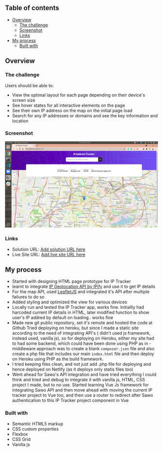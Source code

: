 ## Table of contents

- [Overview](#overview)
  - [The challenge](#the-challenge)
  - [Screenshot](#screenshot)
  - [Links](#links)
- [My process](#my-process)
  - [Built with](#built-with)

## Overview

### The challenge

Users should be able to:

<!-- - Login using SAWO sdk (the passwordless way) -->

- View the optimal layout for each page depending on their device's screen size
- See hover states for all interactive elements on the page
- See their own IP address on the map on the initial page load
- Search for any IP addresses or domains and see the key information and location

### Screenshot

![](https://github.com/pragatiagrawal31/ip-tracker/blob/master/images/screenshot.png)

### Links

- Solution URL: [Add solution URL here](https://github.com/pragatiagrawal31/ip-tracker)
- Live Site URL: [Add live site URL here](https://tracking-ipaddress.netlify.app/)

## My process

- Started with designing HTML page prototype for IP Tracker
- learnt to integrate [IP Geolocation API by IPify](https://geo.ipify.org/) and use it to get IP details
- For the map API, used [LeafletJS](https://leafletjs.com/) and integrated it's API after multiple failures to do so
- Added styling and optimized the view for various devices
- Locally run and tested the IP Tracker app, works fine. Initiallly had harcoded current IP details in HTML, later modified function to show user's IP addred by default on loading.. works fine
- Made new git public repository, set it's remote and hosted the code at Github
  Tried deploying on heroku, but since I made a static site according to the need of integrating API's ( didn't used js framework, instead used, vanilla js), so for deploying on Heroku, either my site had to had some backend, which could have been done using PHP as in - middleware approach was to create a blank `composer.json` file and also create a php file that includes our main `index.html` file and then deploy on Heroku using PHP as the build framework.
- I tried keeping files clean, and not just add .php file for deploying and hence deployed on Netlify (as it deploys only statis files too)
- Went ahead for Sawo's API integration and have tried everything I could think and tried and debug to integrate it with vanilla js, HTML, CSS project I made, but to no use. Started learning Vue Js framework for integrating Sawo API and then move ahead with moving the current IP tracker project to Vue too, and then use a router to redirect after Sawo authentication to this IP Tracker project component in Vue

### Built with

- Semantic HTML5 markup
- CSS custom properties
- Flexbox
- CSS Grid
- Vanilla js
